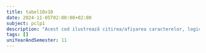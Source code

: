 ```yaml
---
title: tabel10x10
date: 2024-11-05T02:00:00+02:00
subject: pclp1
description: "Acest cod ilustrează citirea/afișarea caracterelor, logica condițională (`while`, operator ternar) și conversia acestora (`toupper`, `tolower` din `ctype.h`). Repetă procese pe baza inputului utilizatorului, demonstrând controlul fluxului programului."
tags: []
uniYearAndSemester: 11
---
```


